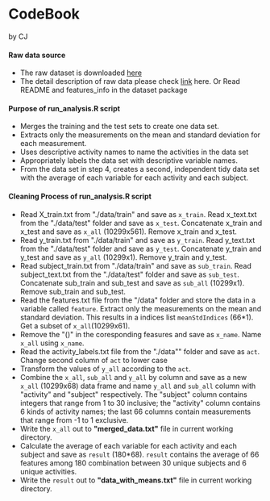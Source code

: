 # CodeBook
by CJ  

#### Raw data source
- The raw dataset is downloaded [here](https://d396qusza40orc.cloudfront.net/getdata%2Fprojectfiles%2FUCI%20HAR%20Dataset.zip )  
- The detail description of raw data please check [link](http://archive.ics.uci.edu/ml/datasets/Human+Activity+Recognition+Using+Smartphones) here. Or Read README and features_info in the dataset package  

#### Purpose of run_analysis.R script

- Merges the training and the test sets to create one data set.
- Extracts only the measurements on the mean and standard deviation for each measurement. 
- Uses descriptive activity names to name the activities in the data set
- Appropriately labels the data set with descriptive variable names. 
- From the data set in step 4, creates a second, independent tidy data set with the average of each variable for          each activity and each subject.

#### Cleaning Process of run_analysis.R script
- Read X_train.txt from "./data/train" and save as `x_train`. Read x_text.txt from the "./data/test" folder and save as `x_test`. Concatenate x_train and x_test and save as `x_all` (10299x561). Remove x_train and x_test.
-  Read y_train.txt from "./data/train" and save as `y_train`. Read y_text.txt from the "./data/test" folder and save as `y_test`. Concatenate y_train and y_test and save as `y_all` (10299x1). Remove y_train and y_test.
- Read subject_train.txt from "./data/train" and save as `sub_train`. Read subject_text.txt from the "./data/test" folder and save as `sub_test`. Concatenate sub_train and sub_test and save as `sub_all` (10299x1). Remove sub_train and sub_test.
- Read the features.txt file from the "/data" folder and store the data in a variable called `feature`. Extract only the measurements on the mean and standard deviation. This results in a indices list `meanStdIndices` (66*1). Get a subset of `x_all`(10299x61).
- Remove the "()" in the coresponding feasures and save as `x_name`. Name `x_all` using `x_name`. 
- Read the activity_labels.txt file from the "./data"" folder and save as `act`. Change second column of `act` to lower case
- Transform the values of `y_all` according to the `act`.
- Combine the `x_all`, `sub_all` and `y_all` by column and save as a new `x_all` (10299x68) data frame and name `y_all` and `sub_all` column with "activity" and "subject" respectively. The "subject" column contains integers that range from 1 to 30 inclusive; the "activity" column contains 6 kinds of activity names; the last 66 columns contain measurements that range from -1 to 1 exclusive.
- Write the `x_all` out to **"merged_data.txt"**  file in current working directory.
- Calculate the average of each variable for each activity and each subject and save as `result` (180*68). `result` contains the average of 66 features among 180 combination between 30 unique subjects and 6 unique activities. 
- Write the `result` out to **"data_with_means.txt"** file in current working directory.

